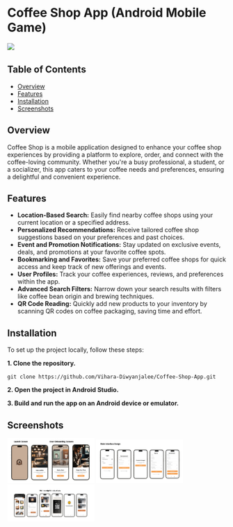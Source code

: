 # Coffee Shop App (Android Mobile Game)

<p><a href="https://github.com/Vihara-Diwyanjalee"><img src="https://skillicons.dev/icons?i=kotlin,androidstudio,git,github" width=200></a></p>

## Table of Contents

- [Overview](#overview)
- [Features](#features)
- [Installation](#installation)
- [Screenshots](#screenshots)

## Overview

Coffee Shop is a mobile application designed to enhance your coffee shop experiences by providing a platform to explore, order, and connect with the coffee-loving community. Whether you're a busy professional, a student, or a socializer, this app caters to your coffee needs and preferences, ensuring a delightful and convenient experience.

## Features

- **Location-Based Search:** Easily find nearby coffee shops using your current location or a specified address.
- **Personalized Recommendations:** Receive tailored coffee shop suggestions based on your preferences and past choices.
- **Event and Promotion Notifications:** Stay updated on exclusive events, deals, and promotions at your favorite coffee spots.
- **Bookmarking and Favorites:** Save your preferred coffee shops for quick access and keep track of new offerings and events.
- **User Profiles:** Track your coffee experiences, reviews, and preferences within the app.
- **Advanced Search Filters:** Narrow down your search results with filters like coffee bean origin and brewing techniques.
- **QR Code Reading:** Quickly add new products to your inventory by scanning QR codes on coffee packaging, saving time and effort.

## Installation

To set up the project locally, follow these steps:

**1. Clone the repository.**

```
git clone https://github.com/Vihara-Diwyanjalee/Coffee-Shop-App.git
```

**2. Open the project in Android Studio.**

**3. Build and run the app on an Android device or emulator.**

## Screenshots

<img src="https://github.com/Vihara-Diwyanjalee/Coffee-Shop-App/blob/main/app/src/main/res/drawable/s1.png" alt="CoffeeShop-Screenshots" width=200>

<img src="https://github.com/Vihara-Diwyanjalee/Coffee-Shop-App/blob/main/app/src/main/res/drawable/s2.png" alt="CoffeeShop-Screenshots" width=200>

<img src="https://github.com/Vihara-Diwyanjalee/Coffee-Shop-App/blob/main/app/src/main/res/drawable/s3.png" alt="CoffeeShop-Screenshots" width=200>
